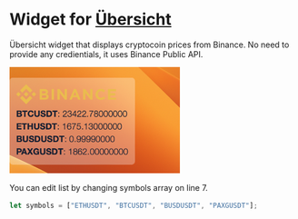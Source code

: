 # Widget for <a href="http://tracesof.net/uebersicht/" target="_blank">Übersicht</a>

Übersicht widget that displays cryptocoin prices from Binance.
No need to provide any credientials, it uses Binance Public API.

<img
  src="/uebersicht-BinanceCryptoPrices.png"
  alt="Übersicht widget that displays cryptocoin prices from Binance"
  title="Übersicht widget that displays cryptocoin prices from Binance"
  style="display: inline-block; margin: 0 auto; max-width: 300px">




You can edit list by changing symbols array on line 7.


```javascript
let symbols = ["ETHUSDT", "BTCUSDT", "BUSDUSDT", "PAXGUSDT"];
```
